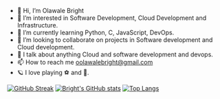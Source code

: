 - 👋 Hi, I’m Olawale Bright
- 👀 I’m interested in Software Development, Cloud Development and Infrastructure.
- 🌱 I’m currently learning Python, C, JavaScript, DevOps.
- 💞️ I’m looking to collaborate on projects in Software development and Cloud development.
- 📢 I talk about anything Cloud and software development and devops.
- 📫 How to reach me oolawalebright@gmail.com
- 🪐 I love playing ⚽ and 🥎.

<!---
BrightOlawale/BrightOlawale is a ✨ special ✨ repository because its `README.md` (this file) appears on your GitHub profile.
You can click the Preview link to take a look at your changes.
--->

[![GitHub Streak](http://github-readme-streak-stats.herokuapp.com?user=BrightOlawale&theme=dark&hide_border=true)](https://git.io/streak-stats)
[![Bright's GitHub stats](https://github-readme-stats.vercel.app/api?username=BrightOlawale&count_private=true&show_icons=true&theme=radical)](https://github.com/BrightOlawale/github-readme-stats)
[![Top Langs](https://github-readme-stats.vercel.app/api/top-langs/?username=BrightOlawale&layout=compact&theme=vision-friendly-dark)](https://github.com/BrightOlawale/github-readme-stats)
